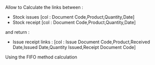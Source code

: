 Allow to Calculate the links between :
- Stock issues [col : Document Code,Product,Quantity,Date]
- Stock receipt [col : Document Code,Product,Quantity,Date]

and return :
- Issue receipt links : [col : Issue Document Code,Product,Received Date,Issued Date,Quantity Issued,Receipt Document Code]

Using the FIFO method calculation
